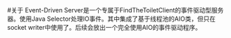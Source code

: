 #关于
Event-Driven Server是一个专属于FindTheToiletClient的事件驱动型服务器。使用Java Selector处理IO事件。其中集成了基于线程池的AIO类，但只在socket writer中使用了。后续会放出一个完全使用AIO的事件驱动程序。
